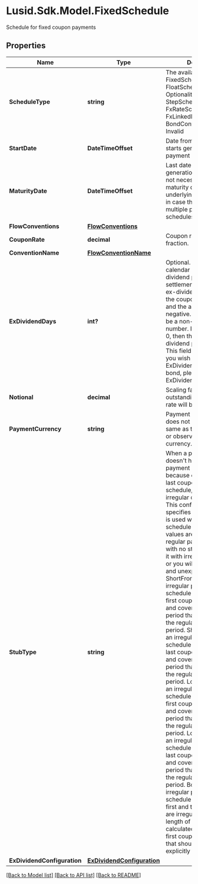 # Lusid.Sdk.Model.FixedSchedule
Schedule for fixed coupon payments

## Properties

Name | Type | Description | Notes
------------ | ------------- | ------------- | -------------
**ScheduleType** | **string** | The available values are: FixedSchedule, FloatSchedule, OptionalitySchedule, StepSchedule, Exercise, FxRateSchedule, FxLinkedNotionalSchedule, BondConversionSchedule, Invalid | 
**StartDate** | **DateTimeOffset** | Date from which LUSID starts generating the payment schedule. | 
**MaturityDate** | **DateTimeOffset** | Last date of the payment generation schedule. May not necessarily be the maturity date  of the underlying instrument (e.g. in case the instrument has multiple payment schedules). | 
**FlowConventions** | [**FlowConventions**](FlowConventions.md) |  | [optional] 
**CouponRate** | **decimal** | Coupon rate given as a fraction. | [optional] 
**ConventionName** | [**FlowConventionName**](FlowConventionName.md) |  | [optional] 
**ExDividendDays** | **int?** | Optional. Number of calendar days in the ex-dividend period.  If the settlement date falls in the ex-dividend period then the coupon paid is zero and the accrued interest is negative.  If set, this must be a non-negative number.  If not set, or set to 0, then there is no ex-dividend period.                NOTE: This field is deprecated.  If you wish to set the ExDividendDays on a bond, please use the ExDividendConfiguration. | [optional] 
**Notional** | **decimal** | Scaling factor, the quantity outstanding on which the rate will be paid. | [optional] 
**PaymentCurrency** | **string** | Payment currency. This does not have to be the same as the nominal bond or observation/reset currency. | 
**StubType** | **string** | When a payment schedule doesn&#39;t have regular payment intervals just because of the  first and/or last coupons of the schedule, we call those irregular coupons stubs.  This configuration specifies what type of stub is used when building the schedule  Supported values are:  None &#x3D; this is a regular payment schedule with no stubs. DO NOT use it with irregular schedules or you will get incorrect and unexpected behaviour.  ShortFront &#x3D; this is an irregular payment schedule where only the first coupon is irregular, and covers a payment period that is shorter than the regular payment period.  ShortBack &#x3D; this is an irregular payment schedule where only the last coupon is irregular, and covers a payment period that is shorter than the regular payment period.  LongFront &#x3D; this is an irregular payment schedule where only the first coupon is irregular, and covers a payment period that is longer than the regular payment period.  LongBack &#x3D; this is an irregular payment schedule where only the last coupon is irregular, and covers a payment period that is longer than the regular payment period.  Both &#x3D; this is an irregular payment schedule where both the first and the last coupons are irregular, and the length of these periods is calculated based on the first coupon payment date that should have been explicitly set. | [optional] 
**ExDividendConfiguration** | [**ExDividendConfiguration**](ExDividendConfiguration.md) |  | [optional] 

[[Back to Model list]](../README.md#documentation-for-models) [[Back to API list]](../README.md#documentation-for-api-endpoints) [[Back to README]](../README.md)

